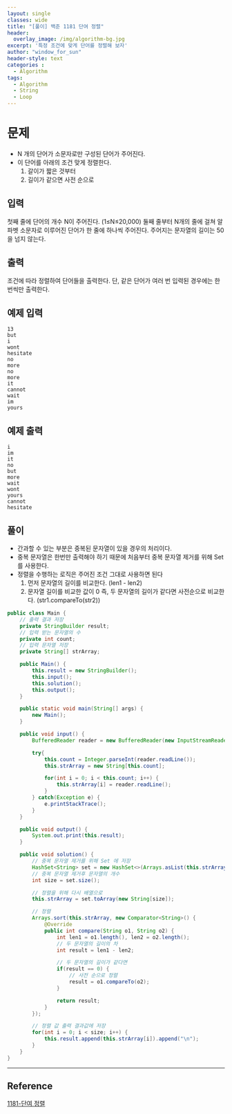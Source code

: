 ```yaml
--- 
layout: single
classes: wide
title: "[풀이] 백준 1181 단여 정렬"
header:
  overlay_image: /img/algorithm-bg.jpg
excerpt: '특정 조건에 맞게 단어를 정렬해 보자'
author: "window_for_sun"
header-style: text
categories :
  - Algorithm
tags:
  - Algorithm
  - String
  - Loop
---  
```


# 문제
- N 개의 단어가 소문자로만 구성된 단어가 주어진다.
- 이 단어를 아래의 조건 맞게 정렬한다.
	1. 갈이가 짧은 것부터
	1. 길이가 같으면 사전 순으로

## 입력
첫째 줄에 단어의 개수 N이 주어진다. (1≤N≤20,000) 둘째 줄부터 N개의 줄에 걸쳐 알파벳 소문자로 이루어진 단어가 한 줄에 하나씩 주어진다. 주어지는 문자열의 길이는 50을 넘지 않는다.

## 출력
조건에 따라 정렬하여 단어들을 출력한다. 단, 같은 단어가 여러 번 입력된 경우에는 한 번씩만 출력한다.

## 예제 입력

```
13
but
i
wont
hesitate
no
more
no
more
it
cannot
wait
im
yours
```  

## 예제 출력

```
i
im
it
no
but
more
wait
wont
yours
cannot
hesitate
```  

## 풀이
- 간과할 수 있는 부분은 중복된 문자열이 있을 경우의 처리이다.
- 중복 문자열은 한번만 출력해야 하기 때문에 처음부터 중복 문자열 제거를 위해 Set 를 사용한다.
- 정렬을 수행하는 로직은 주어진 조건 그대로 사용하면 된다
	1. 먼저 문자열의 길이를 비교한다. (len1 - len2)
	1. 문자열 길이를 비교한 값이 0 즉, 두 문자열의 길이가 같다면 사전순으로 비교한다. (str1.compareTo(str2))
	
```java
public class Main {
    // 출력 결과 저장
    private StringBuilder result;
    // 입력 받는 문자열의 수
    private int count;
    // 입력 문자열 저장
    private String[] strArray;

    public Main() {
        this.result = new StringBuilder();
        this.input();
        this.solution();
        this.output();
    }

    public static void main(String[] args) {
        new Main();
    }

    public void input() {
        BufferedReader reader = new BufferedReader(new InputStreamReader(System.in));

        try{
            this.count = Integer.parseInt(reader.readLine());
            this.strArray = new String[this.count];

            for(int i = 0; i < this.count; i++) {
                this.strArray[i] = reader.readLine();
            }
        } catch(Exception e) {
            e.printStackTrace();
        }
    }

    public void output() {
        System.out.print(this.result);
    }

    public void solution() {
        // 중복 문자열 제거를 위해 Set 에 저장
        HashSet<String> set = new HashSet<>(Arrays.asList(this.strArray));
        // 중복 문자열 제거후 문자열의 개수
        int size = set.size();

        // 정렬을 위해 다시 배열으로
        this.strArray = set.toArray(new String[size]);

        // 정렬
        Arrays.sort(this.strArray, new Comparator<String>() {
            @Override
            public int compare(String o1, String o2) {
                int len1 = o1.length(), len2 = o2.length();
                // 두 문자열의 길이의 차
                int result = len1 - len2;

                // 두 문자열의 길이가 같다면
                if(result == 0) {
                    // 사전 순으로 정렬
                    result = o1.compareTo(o2);
                }

                return result;
            }
        });

        // 정렬 값 출력 결과값에 저장
        for(int i = 0; i < size; i++) {
            this.result.append(this.strArray[i]).append("\n");
        }
    }
}
```  

---
## Reference
[1181-단여 정렬](https://www.acmicpc.net/problem/1181)  
